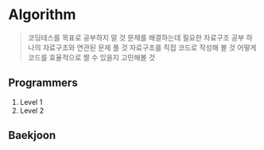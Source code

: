 # Algorithm
> 코딩테스를 목표로 공부하지 말 것
> 문제를 해결하는데 필요한 자료구조 공부
> 하나의 자료구조와 연관된 문제 풀 것
> 자료구조를 직접 코드로 작성해 볼 것
> 어떻게 코드를 효율적으로 짤 수 있을지 고민해볼 것 

## Programmers
  1. Level 1
  2. Level 2
  
## Baekjoon

